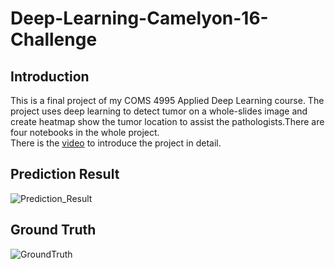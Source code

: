 # Deep-Learning-Camelyon-16-Challenge
## Introduction
This is a final project of my COMS 4995 Applied Deep Learning course. The project uses deep learning to detect tumor on a whole-slides image and create heatmap show the tumor location to assist the pathologists.There are four notebooks in the whole project.\
There is the [video](https://youtu.be/JvAe7vL8nZM) to introduce the project in detail.
## Prediction Result
![Prediction_Result](https://user-images.githubusercontent.com/68169061/102191281-0cfa7f80-3e6e-11eb-814b-c48f2364bd2b.png)
## Ground Truth
![GroundTruth](https://user-images.githubusercontent.com/68169061/102191700-9e69f180-3e6e-11eb-90dc-e76aa7be8ce6.png)
